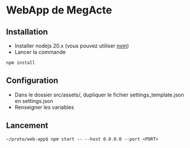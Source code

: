 # WebApp de MegActe


## Installation

* Installer nodejs 20.x (vous pouvez utiliser [nvm](https://github.com/nvm-sh/nvm))
* Lancer la commande 
```
npm install
```

## Configuration

* Dans le dossier src/assets/, dupliquer le fichier settings_template.json en settings.json
* Renseigner les variables

## Lancement
```
~/proto/web-app$ npm start -- --host 0.0.0.0 --port <PORT>
```

